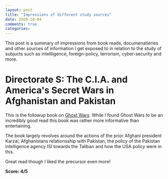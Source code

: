 ```yaml
---
layout: post
title: "Impressions of different study sources"
date: 2020-10-04
comments: true
categories:
---
```


This post is a summary of impressions from book reads, documenatieries and other sources of information I get exposed 
to in relation to the study of subjucts such as intellligence, foreign-policy, terrorism, cyber-security and more.

# Directorate S: The C.I.A. and America's Secret Wars in Afghanistan and Pakistan

This is the followup book on [Ghost Wars](http://tomasuh.github.io/2019/02/09/ghost-wars.html). While I found Ghost Wars to be 
an incredibly good read this book was rather more informative than entertaining.

The book largely revolves around the actions of the prior Afghani president Karzai, Afghanistans relationsship with Pakistan, the policy of the Pakistan intelligence agency ISI towards the Taliban and how the USA policy were in this.

Great read though I liked the precursor even more!

**Score: 4/5**